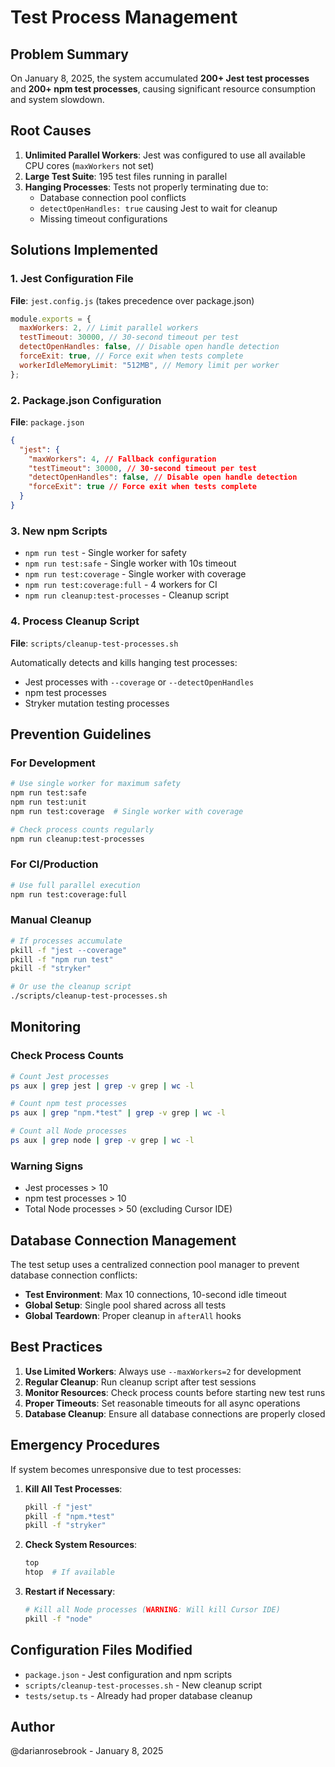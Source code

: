 # Test Process Management

## Problem Summary

On January 8, 2025, the system accumulated **200+ Jest test processes** and **200+ npm test processes**, causing significant resource consumption and system slowdown.

## Root Causes

1. **Unlimited Parallel Workers**: Jest was configured to use all available CPU cores (`maxWorkers` not set)
2. **Large Test Suite**: 195 test files running in parallel
3. **Hanging Processes**: Tests not properly terminating due to:
   - Database connection pool conflicts
   - `detectOpenHandles: true` causing Jest to wait for cleanup
   - Missing timeout configurations

## Solutions Implemented

### 1. Jest Configuration File

**File**: `jest.config.js` (takes precedence over package.json)

```javascript
module.exports = {
  maxWorkers: 2, // Limit parallel workers
  testTimeout: 30000, // 30-second timeout per test
  detectOpenHandles: false, // Disable open handle detection
  forceExit: true, // Force exit when tests complete
  workerIdleMemoryLimit: "512MB", // Memory limit per worker
};
```

### 2. Package.json Configuration

**File**: `package.json`

```json
{
  "jest": {
    "maxWorkers": 4, // Fallback configuration
    "testTimeout": 30000, // 30-second timeout per test
    "detectOpenHandles": false, // Disable open handle detection
    "forceExit": true // Force exit when tests complete
  }
}
```

### 3. New npm Scripts

- `npm run test` - Single worker for safety
- `npm run test:safe` - Single worker with 10s timeout
- `npm run test:coverage` - Single worker with coverage
- `npm run test:coverage:full` - 4 workers for CI
- `npm run cleanup:test-processes` - Cleanup script

### 4. Process Cleanup Script

**File**: `scripts/cleanup-test-processes.sh`

Automatically detects and kills hanging test processes:

- Jest processes with `--coverage` or `--detectOpenHandles`
- npm test processes
- Stryker mutation testing processes

## Prevention Guidelines

### For Development

```bash
# Use single worker for maximum safety
npm run test:safe
npm run test:unit
npm run test:coverage  # Single worker with coverage

# Check process counts regularly
npm run cleanup:test-processes
```

### For CI/Production

```bash
# Use full parallel execution
npm run test:coverage:full
```

### Manual Cleanup

```bash
# If processes accumulate
pkill -f "jest --coverage"
pkill -f "npm run test"
pkill -f "stryker"

# Or use the cleanup script
./scripts/cleanup-test-processes.sh
```

## Monitoring

### Check Process Counts

```bash
# Count Jest processes
ps aux | grep jest | grep -v grep | wc -l

# Count npm test processes
ps aux | grep "npm.*test" | grep -v grep | wc -l

# Count all Node processes
ps aux | grep node | grep -v grep | wc -l
```

### Warning Signs

- Jest processes > 10
- npm test processes > 10
- Total Node processes > 50 (excluding Cursor IDE)

## Database Connection Management

The test setup uses a centralized connection pool manager to prevent database connection conflicts:

- **Test Environment**: Max 10 connections, 10-second idle timeout
- **Global Setup**: Single pool shared across all tests
- **Global Teardown**: Proper cleanup in `afterAll` hooks

## Best Practices

1. **Use Limited Workers**: Always use `--maxWorkers=2` for development
2. **Regular Cleanup**: Run cleanup script after test sessions
3. **Monitor Resources**: Check process counts before starting new test runs
4. **Proper Timeouts**: Set reasonable timeouts for all async operations
5. **Database Cleanup**: Ensure all database connections are properly closed

## Emergency Procedures

If system becomes unresponsive due to test processes:

1. **Kill All Test Processes**:

   ```bash
   pkill -f "jest"
   pkill -f "npm.*test"
   pkill -f "stryker"
   ```

2. **Check System Resources**:

   ```bash
   top
   htop  # If available
   ```

3. **Restart if Necessary**:
   ```bash
   # Kill all Node processes (WARNING: Will kill Cursor IDE)
   pkill -f "node"
   ```

## Configuration Files Modified

- `package.json` - Jest configuration and npm scripts
- `scripts/cleanup-test-processes.sh` - New cleanup script
- `tests/setup.ts` - Already had proper database cleanup

## Author

@darianrosebrook - January 8, 2025
